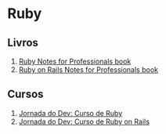 # Ruby

## Livros
1. [Ruby Notes for Professionals book](https://books.goalkicker.com/RubyBook/)
2. [Ruby on Rails Notes for Professionals book](https://books.goalkicker.com/RubyOnRailsBook/)

## Cursos
1. [Jornada do Dev: Curso de Ruby](https://jornadadodev.com.br/cursos/curso-de-ruby?utm_source=facebook&utm_campaign=desenvolvimento_web&utm_medium=grupos&utm_content=curso-de-ruby)
2. [Jornada do Dev: Curso de Ruby on Rails](https://jornadadodev.com.br/cursos/curso-de-ruby-rails?utm_source=facebook&utm_campaign=desenvolvimento_web&utm_medium=grupos&utm_content=curso-de-ruby-rails)